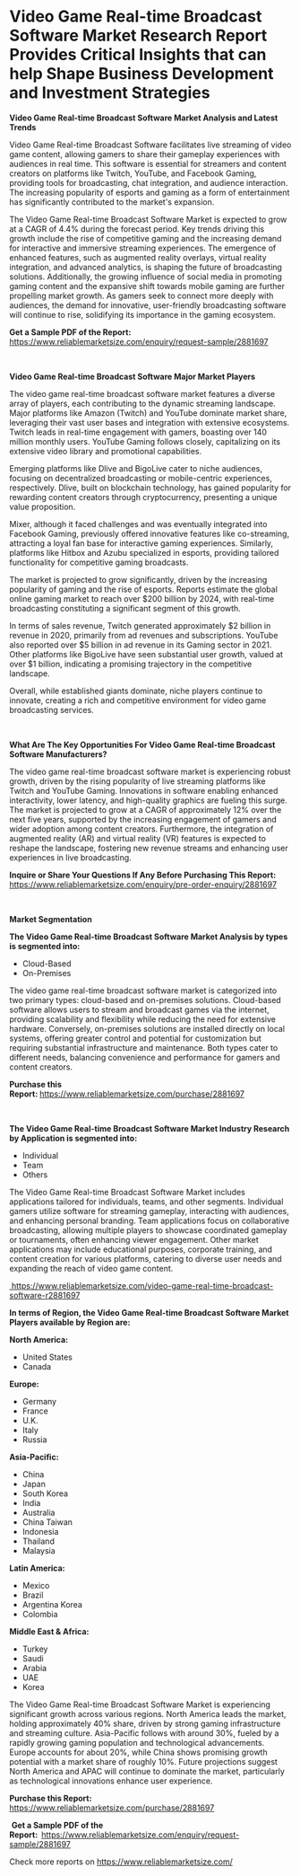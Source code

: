 <p><h1>Video Game Real-time Broadcast Software Market Research Report Provides Critical Insights that can help Shape Business Development and Investment Strategies</h1></p><p><strong>Video Game Real-time Broadcast Software Market Analysis and Latest Trends</strong></p>
<p><p>Video Game Real-time Broadcast Software facilitates live streaming of video game content, allowing gamers to share their gameplay experiences with audiences in real time. This software is essential for streamers and content creators on platforms like Twitch, YouTube, and Facebook Gaming, providing tools for broadcasting, chat integration, and audience interaction. The increasing popularity of esports and gaming as a form of entertainment has significantly contributed to the market's expansion.</p><p>The Video Game Real-time Broadcast Software Market is expected to grow at a CAGR of 4.4% during the forecast period. Key trends driving this growth include the rise of competitive gaming and the increasing demand for interactive and immersive streaming experiences. The emergence of enhanced features, such as augmented reality overlays, virtual reality integration, and advanced analytics, is shaping the future of broadcasting solutions. Additionally, the growing influence of social media in promoting gaming content and the expansive shift towards mobile gaming are further propelling market growth. As gamers seek to connect more deeply with audiences, the demand for innovative, user-friendly broadcasting software will continue to rise, solidifying its importance in the gaming ecosystem.</p></p>
<p><strong>Get a Sample PDF of the Report:&nbsp;</strong> <a href="https://www.reliablemarketsize.com/enquiry/request-sample/2881697?utm_campaign=2759&utm_medium=2&utm_source=Github&utm_content=ia&utm_term=12032025&utm_id=video-game-real-time-broadcast-software">https://www.reliablemarketsize.com/enquiry/request-sample/2881697</a></p>
<p>&nbsp;</p>
<p><strong>Video Game Real-time Broadcast Software Major Market Players</strong></p>
<p><p>The video game real-time broadcast software market features a diverse array of players, each contributing to the dynamic streaming landscape. Major platforms like Amazon (Twitch) and YouTube dominate market share, leveraging their vast user bases and integration with extensive ecosystems. Twitch leads in real-time engagement with gamers, boasting over 140 million monthly users. YouTube Gaming follows closely, capitalizing on its extensive video library and promotional capabilities.</p><p>Emerging platforms like Dlive and BigoLive cater to niche audiences, focusing on decentralized broadcasting or mobile-centric experiences, respectively. Dlive, built on blockchain technology, has gained popularity for rewarding content creators through cryptocurrency, presenting a unique value proposition.</p><p>Mixer, although it faced challenges and was eventually integrated into Facebook Gaming, previously offered innovative features like co-streaming, attracting a loyal fan base for interactive gaming experiences. Similarly, platforms like Hitbox and Azubu specialized in esports, providing tailored functionality for competitive gaming broadcasts.</p><p>The market is projected to grow significantly, driven by the increasing popularity of gaming and the rise of esports. Reports estimate the global online gaming market to reach over $200 billion by 2024, with real-time broadcasting constituting a significant segment of this growth.</p><p>In terms of sales revenue, Twitch generated approximately $2 billion in revenue in 2020, primarily from ad revenues and subscriptions. YouTube also reported over $5 billion in ad revenue in its Gaming sector in 2021. Other platforms like BigoLive have seen substantial user growth, valued at over $1 billion, indicating a promising trajectory in the competitive landscape.</p><p>Overall, while established giants dominate, niche players continue to innovate, creating a rich and competitive environment for video game broadcasting services.</p></p>
<p>&nbsp;</p>
<p><strong>What Are The Key Opportunities For Video Game Real-time Broadcast Software Manufacturers?</strong></p>
<p><p>The video game real-time broadcast software market is experiencing robust growth, driven by the rising popularity of live streaming platforms like Twitch and YouTube Gaming. Innovations in software enabling enhanced interactivity, lower latency, and high-quality graphics are fueling this surge. The market is projected to grow at a CAGR of approximately 12% over the next five years, supported by the increasing engagement of gamers and wider adoption among content creators. Furthermore, the integration of augmented reality (AR) and virtual reality (VR) features is expected to reshape the landscape, fostering new revenue streams and enhancing user experiences in live broadcasting.</p></p>
<p><strong>Inquire or Share Your Questions If Any Before Purchasing This Report:</strong> <a href="https://www.reliablemarketsize.com/enquiry/pre-order-enquiry/2881697?utm_campaign=2759&utm_medium=2&utm_source=Github&utm_content=ia&utm_term=12032025&utm_id=video-game-real-time-broadcast-software">https://www.reliablemarketsize.com/enquiry/pre-order-enquiry/2881697</a></p>
<p>&nbsp;</p>
<p><strong>Market Segmentation</strong></p>
<p><strong>The Video Game Real-time Broadcast Software Market Analysis by types is segmented into:</strong></p>
<p><ul><li>Cloud-Based</li><li>On-Premises</li></ul></p>
<p><p>The video game real-time broadcast software market is categorized into two primary types: cloud-based and on-premises solutions. Cloud-based software allows users to stream and broadcast games via the internet, providing scalability and flexibility while reducing the need for extensive hardware. Conversely, on-premises solutions are installed directly on local systems, offering greater control and potential for customization but requiring substantial infrastructure and maintenance. Both types cater to different needs, balancing convenience and performance for gamers and content creators.</p></p>
<p><strong>Purchase this Report:&nbsp;</strong><a href="https://www.reliablemarketsize.com/purchase/2881697?utm_campaign=2759&utm_medium=2&utm_source=Github&utm_content=ia&utm_term=12032025&utm_id=video-game-real-time-broadcast-software">https://www.reliablemarketsize.com/purchase/2881697</a></p>
<p>&nbsp;</p>
<p><strong>The Video Game Real-time Broadcast Software Market Industry Research by Application is segmented into:</strong></p>
<p><ul><li>Individual</li><li>Team</li><li>Others</li></ul></p>
<p><p>The Video Game Real-time Broadcast Software Market includes applications tailored for individuals, teams, and other segments. Individual gamers utilize software for streaming gameplay, interacting with audiences, and enhancing personal branding. Team applications focus on collaborative broadcasting, allowing multiple players to showcase coordinated gameplay or tournaments, often enhancing viewer engagement. Other market applications may include educational purposes, corporate training, and content creation for various platforms, catering to diverse user needs and expanding the reach of video game content.</p></p>
<p><a href="https://www.reliablemarketsize.com/video-game-real-time-broadcast-software-r2881697?utm_campaign=2759&utm_medium=2&utm_source=Github&utm_content=ia&utm_term=12032025&utm_id=video-game-real-time-broadcast-software">&nbsp;https://www.reliablemarketsize.com/video-game-real-time-broadcast-software-r2881697</a></p>
<p><strong>In terms of Region, the Video Game Real-time Broadcast Software Market Players available by Region are:</strong></p>
<p>
    <p> <strong> North America: </strong>
        <ul>
            <li>United States</li>
            <li>Canada</li>
        </ul>
        </p> 
    <p> <strong> Europe: </strong>
        <ul>
            <li>Germany</li>
            <li>France</li>
            <li>U.K.</li>
            <li>Italy</li>
            <li>Russia</li>
        </ul>
        </p> 
    <p> <strong> Asia-Pacific: </strong>
        <ul>
            <li>China</li>
            <li>Japan</li>
            <li>South Korea</li>
            <li>India</li>
            <li>Australia</li>
            <li>China Taiwan</li>
            <li>Indonesia</li>
            <li>Thailand</li>
            <li>Malaysia</li>
        </ul>
        </p> 
    <p> <strong> Latin America: </strong>
        <ul>
            <li>Mexico</li>
            <li>Brazil</li>
            <li>Argentina Korea</li>
            <li>Colombia</li>
        </ul>
        </p> 
    <p> <strong> Middle East & Africa: </strong>
        <ul>
            <li>Turkey</li>
            <li>Saudi</li>
            <li>Arabia</li>
            <li>UAE</li>
            <li>Korea</li>
        </ul>
    </p>
    </p>
<p><p>The Video Game Real-time Broadcast Software Market is experiencing significant growth across various regions. North America leads the market, holding approximately 40% share, driven by strong gaming infrastructure and streaming culture. Asia-Pacific follows with around 30%, fueled by a rapidly growing gaming population and technological advancements. Europe accounts for about 20%, while China shows promising growth potential with a market share of roughly 10%. Future projections suggest North America and APAC will continue to dominate the market, particularly as technological innovations enhance user experience.</p></p>
<p><strong>Purchase this Report: </strong><a href="https://www.reliablemarketsize.com/purchase/2881697?utm_campaign=2759&utm_medium=2&utm_source=Github&utm_content=ia&utm_term=12032025&utm_id=video-game-real-time-broadcast-software">https://www.reliablemarketsize.com/purchase/2881697</a></p>
<p>&nbsp;<strong>Get a Sample PDF of the Report:&nbsp;&nbsp;</strong><a href="https://www.reliablemarketsize.com/enquiry/request-sample/2881697?utm_campaign=2759&utm_medium=2&utm_source=Github&utm_content=ia&utm_term=12032025&utm_id=video-game-real-time-broadcast-software">https://www.reliablemarketsize.com/enquiry/request-sample/2881697</a></p>
<p><strong></strong></p>
<p>Check more reports on <a href="https://www.reliablemarketsize.com/?utm_campaign=2759&utm_medium=2&utm_source=Github&utm_content=ia&utm_term=12032025&utm_id=video-game-real-time-broadcast-software">https://www.reliablemarketsize.com/</a></p>